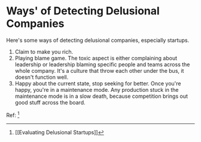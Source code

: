 # Ways' of Detecting Delusional Companies

Here's some ways of detecting delusional companies, especially startups.

1. Claim to make you rich.
2. Playing blame game. The toxic aspect is either complaining about leadership or leadership blaming specific people and teams across the whole company. It's a culture that throw each other under the bus, it doesn't function well.
3. Happy about the current state, stop seeking for better. Once you're happy, you're in a maintenance mode. Any production stuck in the maintenance mode is in a slow death, because competition brings out good stuff across the board.


Ref: [^14D3B0D8700A]


[^14D3B0D8700A]: [[Evaluating Delusional Startups]]
